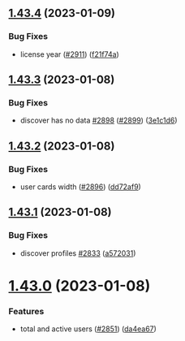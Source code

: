 ## [1.43.4](https://github.com/EddieHubCommunity/LinkFree/compare/v1.43.3...v1.43.4) (2023-01-09)


### Bug Fixes

* license year ([#2911](https://github.com/EddieHubCommunity/LinkFree/issues/2911)) ([f21f74a](https://github.com/EddieHubCommunity/LinkFree/commit/f21f74a1649bf2e86e4cb75b09c91d9fee29f2cd))



## [1.43.3](https://github.com/EddieHubCommunity/LinkFree/compare/v1.43.2...v1.43.3) (2023-01-08)


### Bug Fixes

* discover has no data [#2898](https://github.com/EddieHubCommunity/LinkFree/issues/2898) ([#2899](https://github.com/EddieHubCommunity/LinkFree/issues/2899)) ([3e1c1d6](https://github.com/EddieHubCommunity/LinkFree/commit/3e1c1d652d85f4a630b3df081176f453a6927fbc))



## [1.43.2](https://github.com/EddieHubCommunity/LinkFree/compare/v1.43.1...v1.43.2) (2023-01-08)


### Bug Fixes

* user cards width ([#2896](https://github.com/EddieHubCommunity/LinkFree/issues/2896)) ([dd72af9](https://github.com/EddieHubCommunity/LinkFree/commit/dd72af9e66186d77e1908628e0b2b0694c994f46))



## [1.43.1](https://github.com/EddieHubCommunity/LinkFree/compare/v1.43.0...v1.43.1) (2023-01-08)


### Bug Fixes

* discover profiles [#2833](https://github.com/EddieHubCommunity/LinkFree/issues/2833) ([a572031](https://github.com/EddieHubCommunity/LinkFree/commit/a572031dc7f6f724bc9962af845e11aaa7140656))



# [1.43.0](https://github.com/EddieHubCommunity/LinkFree/compare/v1.42.0...v1.43.0) (2023-01-08)


### Features

* total and active users ([#2851](https://github.com/EddieHubCommunity/LinkFree/issues/2851)) ([da4ea67](https://github.com/EddieHubCommunity/LinkFree/commit/da4ea6781139d23856972858ff504c76f4bc7de0))



